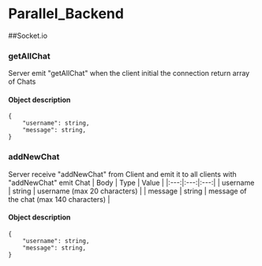 # Parallel_Backend

##Socket.io

### getAllChat
Server emit "getAllChat" when the client initial the connection
return array of Chats
#### Object description
```
{
    "username": string,
    "message": string,
}
```

### addNewChat
Server receive "addNewChat" from Client and emit it to all clients with "addNewChat"
emit Chat
| Body | Type | Value |
|:---:|:---:|:---:|
| username | string | username (max 20 characters) |
| message | string | message of the chat (max 140 characters) |
#### Object description
```
{
    "username": string,
    "message": string,
}
```
